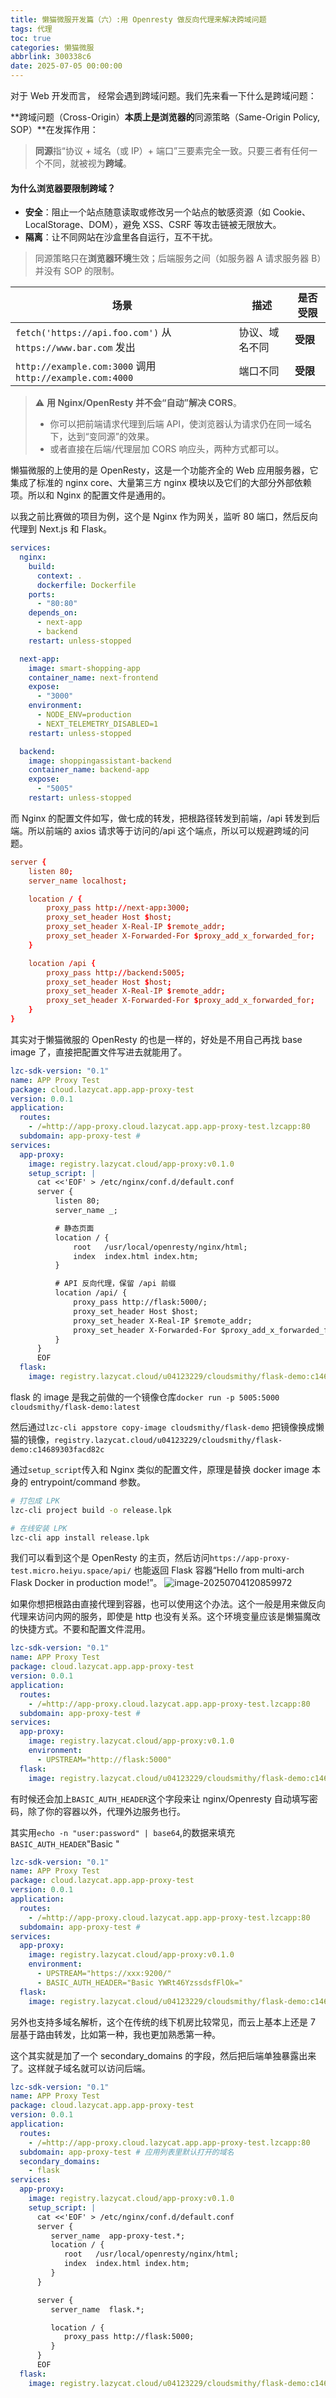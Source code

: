 ```yaml
---
title: 懒猫微服开发篇（六）:用 Openresty 做反向代理来解决跨域问题
tags: 代理
toc: true
categories: 懒猫微服
abbrlink: 300338c6
date: 2025-07-05 00:00:00
---
```


对于 Web 开发而言， 经常会遇到跨域问题。我们先来看一下什么是跨域问题：

**跨域问题（Cross-Origin）**本质上是浏览器的**同源策略（Same-Origin Policy, SOP）**在发挥作用：

> **同源**指“协议 + 域名（或 IP）+ 端口”三要素完全一致。只要三者有任何一个不同，就被视为**跨域**。

#### 为什么浏览器要限制跨域？

- **安全**：阻止一个站点随意读取或修改另一个站点的敏感资源（如 Cookie、LocalStorage、DOM），避免 XSS、CSRF 等攻击链被无限放大。
- **隔离**：让不同网站在沙盒里各自运行，互不干扰。

> 同源策略只在**浏览器环境**生效；后端服务之间（如服务器 A 请求服务器 B）并没有 SOP 的限制。

 <!-- more -->

| 场景                                                         | 描述           | 是否受限 |
| ------------------------------------------------------------ | -------------- | -------- |
| `fetch('https://api.foo.com')` 从 `https://www.bar.com` 发出 | 协议、域名不同 | **受限** |
| `http://example.com:3000` 调用 `http://example.com:4000`     | 端口不同       | **受限** |

> ⚠️ **用 Nginx/OpenResty 并不会“自动”解决 CORS**。
>
> - 你可以把前端请求代理到后端 API，使浏览器认为请求仍在同一域名下，达到“变同源”的效果。
> - 或者直接在后端/代理层加 CORS 响应头，两种方式都可以。

懒猫微服的上使用的是 OpenResty，这是一个功能齐全的 Web 应用服务器，它集成了标准的 nginx core、大量第三方 nginx 模块以及它们的大部分外部依赖项。所以和 Nginx 的配置文件是通用的。

以我之前比赛做的项目为例，这个是 Nginx 作为网关，监听 80 端口，然后反向代理到 Next.js 和 Flask。

```yml
services:
  nginx:
    build:
      context: .
      dockerfile: Dockerfile
    ports:
      - "80:80"
    depends_on:
      - next-app
      - backend
    restart: unless-stopped

  next-app:
    image: smart-shopping-app
    container_name: next-frontend
    expose:
      - "3000"
    environment:
      - NODE_ENV=production
      - NEXT_TELEMETRY_DISABLED=1
    restart: unless-stopped

  backend:
    image: shoppingassistant-backend
    container_name: backend-app
    expose:
      - "5005"
    restart: unless-stopped
```

而 Nginx 的配置文件如写，做七成的转发，把根路径转发到前端，/api 转发到后端。所以前端的 axios 请求等于访问的/api 这个端点，所以可以规避跨域的问题。

```conf
server {
    listen 80;
    server_name localhost;

    location / {
        proxy_pass http://next-app:3000;
        proxy_set_header Host $host;
        proxy_set_header X-Real-IP $remote_addr;
        proxy_set_header X-Forwarded-For $proxy_add_x_forwarded_for;
    }

    location /api {
        proxy_pass http://backend:5005;
        proxy_set_header Host $host;
        proxy_set_header X-Real-IP $remote_addr;
        proxy_set_header X-Forwarded-For $proxy_add_x_forwarded_for;
    }
}
```

其实对于懒猫微服的 OpenResty 的也是一样的，好处是不用自己再找 base image 了，直接把配置文件写进去就能用了。

```yml
lzc-sdk-version: "0.1"
name: APP Proxy Test
package: cloud.lazycat.app.app-proxy-test
version: 0.0.1
application:
  routes:
    - /=http://app-proxy.cloud.lazycat.app.app-proxy-test.lzcapp:80
  subdomain: app-proxy-test #
services:
  app-proxy:
    image: registry.lazycat.cloud/app-proxy:v0.1.0
    setup_script: |
      cat <<'EOF' > /etc/nginx/conf.d/default.conf
      server {
          listen 80;
          server_name _;

          # 静态页面
          location / {
              root   /usr/local/openresty/nginx/html;
              index  index.html index.htm;
          }

          # API 反向代理，保留 /api 前缀
          location /api/ {
              proxy_pass http://flask:5000/;
              proxy_set_header Host $host;
              proxy_set_header X-Real-IP $remote_addr;
              proxy_set_header X-Forwarded-For $proxy_add_x_forwarded_for;
          }
      }
      EOF
  flask:
    image: registry.lazycat.cloud/u04123229/cloudsmithy/flask-demo:c14689303facd82c
```

flask 的 image 是我之前做的一个镜像仓库`docker run -p 5005:5000 cloudsmithy/flask-demo:latest`

然后通过`lzc-cli appstore copy-image cloudsmithy/flask-demo` 把镜像换成懒猫的镜像，`registry.lazycat.cloud/u04123229/cloudsmithy/flask-demo:c14689303facd82c`

通过`setup_script`传入和 Nginx 类似的配置文件，原理是替换 docker image 本身的 entrypoint/command 参数。

```bash
# 打包成 LPK
lzc-cli project build -o release.lpk

# 在线安装 LPK
lzc-cli app install release.lpk
```

我们可以看到这个是 OpenResty 的主页，然后访问`https://app-proxy-test.micro.heiyu.space/api/` 也能返回 Flask 容器“Hello from multi-arch Flask Docker in production mode!”。
![image-20250704120859972](https://raw.githubusercontent.com/cloudsmithy/picgo-imh/master/image-20250704120859972.png)

如果你想把根路由直接代理到容器，也可以使用这个办法。这个一般是用来做反向代理来访问内网的服务，即使是 http 也没有关系。这个环境变量应该是懒猫魔改的快捷方式。不要和配置文件混用。

```yml
lzc-sdk-version: "0.1"
name: APP Proxy Test
package: cloud.lazycat.app.app-proxy-test
version: 0.0.1
application:
  routes:
    - /=http://app-proxy.cloud.lazycat.app.app-proxy-test.lzcapp:80
  subdomain: app-proxy-test #
services:
  app-proxy:
    image: registry.lazycat.cloud/app-proxy:v0.1.0
    environment:
      - UPSTREAM="http://flask:5000"
  flask:
    image: registry.lazycat.cloud/u04123229/cloudsmithy/flask-demo:c14689303facd82c
```

有时候还会加上`BASIC_AUTH_HEADER`这个字段来让 nginx/Openresty 自动填写密码，除了你的容器以外，代理外边服务也行。

其实用`echo -n "user:password" | base64`,的数据来填充`BASIC_AUTH_HEADER`"Basic <base64> "

```yml
lzc-sdk-version: "0.1"
name: APP Proxy Test
package: cloud.lazycat.app.app-proxy-test
version: 0.0.1
application:
  routes:
    - /=http://app-proxy.cloud.lazycat.app.app-proxy-test.lzcapp:80
  subdomain: app-proxy-test #
services:
  app-proxy:
    image: registry.lazycat.cloud/app-proxy:v0.1.0
    environment:
      - UPSTREAM="https://xxx:9200/"
      - BASIC_AUTH_HEADER="Basic YWRt46YzssdsfFlOk="
  flask:
    image: registry.lazycat.cloud/u04123229/cloudsmithy/flask-demo:c14689303facd82c
```

另外也支持多域名解析，这个在传统的线下机房比较常见，而云上基本上还是 7 层基于路由转发，比如第一种，我也更加熟悉第一种。

这个其实就是加了一个 secondary_domains 的字段，然后把后端单独暴露出来了。这样就子域名就可以访问后端。

```yml
lzc-sdk-version: "0.1"
name: APP Proxy Test
package: cloud.lazycat.app.app-proxy-test
version: 0.0.1
application:
  routes:
    - /=http://app-proxy.cloud.lazycat.app.app-proxy-test.lzcapp:80
  subdomain: app-proxy-test # 应用列表里默认打开的域名
  secondary_domains:
    - flask
services:
  app-proxy:
    image: registry.lazycat.cloud/app-proxy:v0.1.0
    setup_script: |
      cat <<'EOF' > /etc/nginx/conf.d/default.conf
      server {
         server_name  app-proxy-test.*;
         location / {
            root   /usr/local/openresty/nginx/html;
            index  index.html index.htm;
         }
      }

      server {
         server_name  flask.*;

         location / {
            proxy_pass http://flask:5000;
         }
      }
      EOF
  flask:
    image: registry.lazycat.cloud/u04123229/cloudsmithy/flask-demo:c14689303facd82c
```
